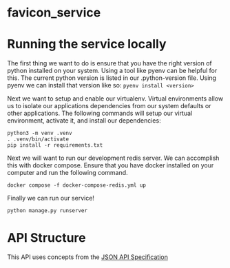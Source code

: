 # favicon_service

# Running the service locally

The first thing we want to do is ensure that you have the right version of python installed on your system.  Using a tool like pyenv can be helpful for this.  The current python version is listed in our .python-version file.  Using pyenv we can install that version like so: `pyenv install <version>`

Next we want to setup and enable our virtualenv.  Virtual environments allow us to isolate our applications dependencies from our system defaults or other applications.  The following commands will setup our virtual environment, activate it, and install our dependencies:

```
python3 -m venv .venv
. .venv/bin/activate
pip install -r requirements.txt
```

Next we will want to run our development redis server.  We can accomplish this with docker compose.  Ensure that you have docker installed on your computer and run the following command.

`docker compose -f docker-compose-redis.yml up`

Finally we can run our service!

`python manage.py runserver`

# API Structure

This API uses concepts from the [JSON API Specification](https://jsonapi.org/)
